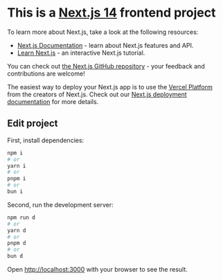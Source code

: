 # This is a [Next.js 14](https://nextjs.org/) frontend project

To learn more about Next.js, take a look at the following resources:

- [Next.js Documentation](https://nextjs.org/docs) - learn about Next.js features and API.
- [Learn Next.js](https://nextjs.org/learn) - an interactive Next.js tutorial.

You can check out [the Next.js GitHub repository](https://github.com/vercel/next.js/) - your feedback and contributions are welcome!

The easiest way to deploy your Next.js app is to use the [Vercel Platform](https://vercel.com/new?utm_medium=default-template&filter=next.js&utm_source=create-next-app&utm_campaign=create-next-app-readme) from the creators of Next.js.
Check out our [Next.js deployment documentation](https://nextjs.org/docs/deployment) for more details.

## Edit project

First, install dependencies:

```bash
npm i
# or
yarn i
# or
pnpm i
# or
bun i
```

Second, run the development server:

```bash
npm run d
# or
yarn d
# or
pnpm d
# or
bun d
```

Open [http://localhost:3000](http://localhost:3000) with your browser to see the result.

